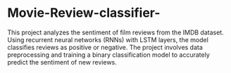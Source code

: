 # Movie-Review-classifier-
This project analyzes the sentiment of film reviews from the IMDB dataset. Using recurrent neural networks (RNNs) with LSTM layers, the model classifies reviews as positive or negative. The project involves data preprocessing and training a binary classification model to accurately predict the sentiment of new reviews.
